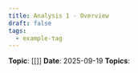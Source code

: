 ```yaml
---
title: Analysis 1 - Overview
draft: false
tags:
  - example-tag
---
```

**Topic**: [[]]
**Date**: 2025-09-19
**Topics**: